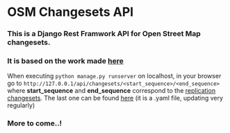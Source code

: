 # OSM Changesets API

### This is a Django Rest Framwork API for Open Street Map changesets.

### It is based on the work made [here](https://github.com/johanmorganti/osm-monitor/tree/main)

When executing 
```python manage.py runserver``` 
on localhost, in your browser go to `http://127.0.0.1/api/changesets/<start_sequence>/<end_sequence>`
where **start_sequence** and **end_sequence** correspond to the [replication changesets](https://planet.osm.org/replication/changesets/). The last one can be found [here](https://planet.osm.org/replication/changesets/state.yaml) (it is a .yaml file, updating very regularly)

### More to come..! 